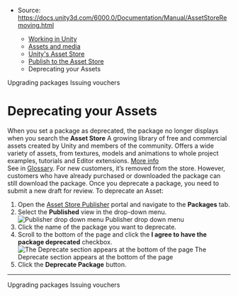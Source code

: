 * Source: https://docs.unity3d.com/6000.0/Documentation/Manual/AssetStoreRemoving.html

  * [Working in Unity](https://docs.unity3d.com/6000.0/Documentation/Manual/working-in-unity.html)
  * [Assets and media](https://docs.unity3d.com/6000.0/Documentation/Manual/assets-and-media.html)
  * [Unity's Asset Store](https://docs.unity3d.com/6000.0/Documentation/Manual/AssetStore.html)
  * [Publish to the Asset Store](https://docs.unity3d.com/6000.0/Documentation/Manual/AssetStorePublishing.html)
  * Deprecating your Assets


[](https://docs.unity3d.com/6000.0/Documentation/Manual/AssetStoreUpgrade.html)
Upgrading packages
[](https://docs.unity3d.com/6000.0/Documentation/Manual/AssetStoreVouchers.html)
Issuing vouchers
# Deprecating your Assets
When you set a package as deprecated, the package no longer displays when you search the **Asset Store** A growing library of free and commercial assets created by Unity and members of the community. Offers a wide variety of assets, from textures, models and animations to whole project examples, tutorials and Editor extensions. [More info](https://docs.unity3d.com/6000.0/Documentation/Manual/AssetStore.html)  
See in [Glossary](https://docs.unity3d.com/6000.0/Documentation/Manual/Glossary.html#AssetStore). For new customers, it’s removed from the store. However, customers who have already purchased or downloaded the package can still download the package. 
Once you deprecate a package, you need to submit a new draft for review.
To deprecate an Asset:
  1. Open the [Asset Store Publisher](https://publisher.assetstore.unity3d.com/) portal and navigate to the **Packages** tab.
  2. Select the **Published** view in the drop-down menu.
![Publisher drop down menu](https://docs.unity3d.com/6000.0/Documentation/uploads/Main/AssetStoreRemoving.png) Publisher drop down menu
  3. Click the name of the package you want to deprecate.
  4. Scroll to the bottom of the page and click the **I agree to have the package deprecated** checkbox.
![The Deprecate section appears at the bottom of the page](https://docs.unity3d.com/6000.0/Documentation/uploads/Main/AssetStoreRemoving-deprecate.png) The Deprecate section appears at the bottom of the page
  5. Click the **Deprecate Package** button.


* * *
[](https://docs.unity3d.com/6000.0/Documentation/Manual/AssetStoreUpgrade.html)
Upgrading packages
[](https://docs.unity3d.com/6000.0/Documentation/Manual/AssetStoreVouchers.html)
Issuing vouchers

